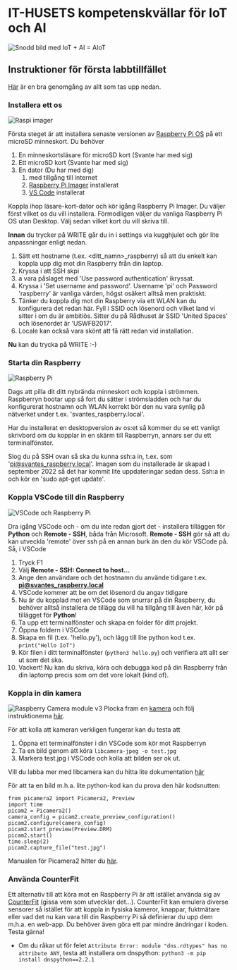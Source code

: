 # IT-HUSETS kompetenskvällar för IoT och AI

![Snodd bild med IoT + AI = AIoT](https://tm.shgstatic.com/prod/public/inline-images/AIoT.png)
## Instruktioner för första labbtillfället

[Här](https://youtu.be/YI772q5v3yI) är en bra genomgång av allt som tas upp nedan.

### Installera ett os

![Raspi imager](https://www.seeedstudio.com/blog/wp-content/uploads/2021/03/Screenshot-2021-03-22-at-11.49.41-AM.png)

Första steget är att installera senaste versionen av [Raspberry Pi OS](https://en.wikipedia.org/wiki/Raspberry_Pi_OS) på ett microSD minneskort. Du behöver 

1. En minneskortsläsare för microSD kort (Svante har med sig)
2. Ett microSD kort (Svante har med sig)
3. En dator (Du har med dig)
   1. med tillgång till internet 
   2. [Raspberry Pi Imager](https://www.raspberrypi.com/software/) installerat
   3. [VS Code](https://code.visualstudio.com/) installerat

Koppla ihop läsare-kort-dator och kör igång Raspberry Pi Imager. Du väljer först vilket os du vill installera. Förmodligen väljer du vanliga Raspberry Pi OS utan Desktop. Välj sedan vilket kort du vill skriva till. 

**Innan** du trycker på WRITE går du in i settings via kugghjulet och gör lite anpassningar enligt nedan. 

1. Sätt ett hostname (t.ex. <ditt_namn>_raspberry) så att du enkelt kan koppla upp dig mot din Raspberry från din laptop.
2. Kryssa i att SSH skpi
3. a vara påslaget med 'Use password authentication' ikryssat.
4. Kryssa i 'Set username and password'. Username 'pi' och Password 'raspberry' är vanliga värden, högst osäkert alltså men praktiskt.
5. Tänker du koppla dig mot din Raspberry via ett WLAN kan du konfigurera det redan här. Fyll i SSID och lösenord och vilket land vi sitter i om du är ambitiös. Sitter du på Rådhuset är SSID 'United Spaces' och lösenordet är 'USWFB2017'.
6. Locale kan också vara skönt att få rätt redan vid installation.

**Nu** kan du trycka på WRITE :-)

### Starta din Raspberry

![Raspberry Pi](https://upload.wikimedia.org/wikipedia/commons/thumb/f/f1/Raspberry_Pi_4_Model_B_-_Side.jpg/1200px-Raspberry_Pi_4_Model_B_-_Side.jpg)

Dags att pilla dit ditt nybrända minneskort och koppla i strömmen. Raspberryn bootar upp så fort du sätter i strömsladden och har du konfigurerat hostnamn och WLAN korrekt bör den nu vara synlig på nätverket under t.ex. 'svantes_raspberry.local'.

 Har du installerat en desktopversion av os:et så kommer du se ett vanligt skrivbord om du kopplar in en skärm till Raspberryn, annars ser du ett terminalfönster. 

 Slog du på SSH ovan så ska du kunna ssh:a in, t.ex. som 'pi@svantes_raspberry.local'. Imagen som du installerade är skapad i september 2022 så det har kommit lite uppdateringar sedan dess. Ssh:a in och kör en 'sudo apt-get update'.

 ### Koppla VSCode till din Raspberry

 ![VSCode och Raspberry Pi](https://cdn-learn.adafruit.com/guides/images/000/003/187/medium800/rpi_vscode.png)

Dra igång VSCode och - om du inte redan gjort det - installera tilläggen för **Python** och **Remote - SSH**, båda från Microsoft. **Remote - SSH** gör så att du kan utveckla 'remote' över ssh på en annan burk än den du kör VSCode på. Så, i VSCode

1. Tryck F1
2. Välj **Remote - SSH: Connect to host...**
3. Ange den användare och det hostnamn du använde tidigare t.ex. **pi@svantes_raspberry.local**
4. VSCode kommer att be om det lösenord du angav tidigare
5. Nu är du kopplad mot en VSCode som snurrar på din Raspberry, du behöver alltså installera de tillägg du vill ha tillgång till även här, kör på tillägget för **Python**!
6. Ta upp ett terminalfönster och skapa en folder för ditt projekt.
7. Öppna foldern i VSCode
8. Skapa en fil (t.ex. 'hello.py'), och lägg till lite python kod t.ex. `print("Hello IoT")`
9. Kör filen i ditt terminalfönster (`python3 hello.py`) och verifiera att allt ser ut som det ska.
10. Vackert! Nu kan du skriva, köra och debugga kod på din Raspberry från din laptomp precis som om det vore lokalt (kind of). 

### Koppla in din kamera
![Raspberry Camera module v3](https://projects-static.raspberrypi.org/projects/getting-started-with-picamera/dbf2d9575be4756f79e4293a047a8a531d340710/en/images/pi-camera-attached.jpg)
Plocka fram en [kamera](https://www.raspberrypi.com/products/camera-module-3/) och följ instruktionerna [här](https://projects.raspberrypi.org/en/projects/getting-started-with-picamera/2).

För att kolla att kameran verkligen fungerar kan du testa att
1. Öppna ett terminalfönster i din VSCode som kör mot Raspberryn
2. Ta en bild genom att köra `libcamera-jpeg -o test.jpg`
3. Markera test.jpg i VSCode och kolla att bilden ser ok ut.

Vill du labba mer med libcamera kan du hitta lite dokumentation [här](https://www.raspberrypi.com/documentation/computers/camera_software.html)

För att ta en bild m.h.a. lite python-kod kan du prova den här kodsnutten: 
```
from picamera2 import Picamera2, Preview
import time
picam2 = Picamera2()
camera_config = picam2.create_preview_configuration()
picam2.configure(camera_config)
picam2.start_preview(Preview.DRM)
picam2.start()
time.sleep(2)
picam2.capture_file("test.jpg")
```

Manualen för Picamera2 hitter du [här](https://datasheets.raspberrypi.com/camera/picamera2-manual.pdf).

### Använda CounterFit

Ett alternativ till att köra mot en Raspberry Pi är att istället använda sig av [CounterFit](https://pypi.org/project/CounterFit/) (gissa vem som utvecklar det...). CounterFit kan emulera diverse sensorer så istället för att koppla in fysiska kameror, knappar, fuktmätare eller vad det nu kan vara till din Raspberry Pi så definierar du upp dem m.h.a. en web-app. Du behöver även göra ett par mindre ändringar i koden. Testa gärna! 
   
* Om du råkar ut för felet `Attribute Error: module "dns.rdtypes" has no attribute ANY`, testa att installera om dnspython: `python3 -m pip install dnspython==2.2.1`



